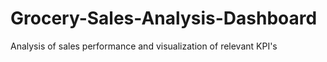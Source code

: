 # Grocery-Sales-Analysis-Dashboard
Analysis of sales performance and visualization of relevant KPI's
